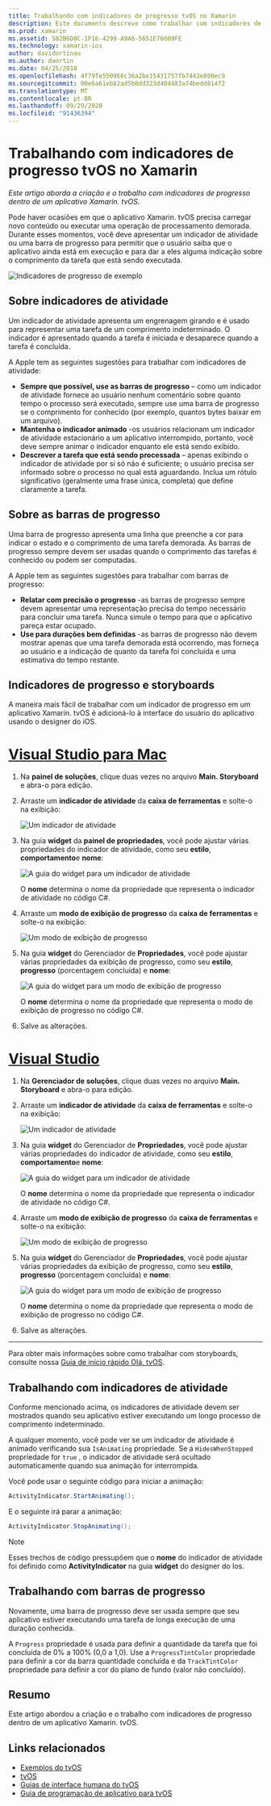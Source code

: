 ```yaml
---
title: Trabalhando com indicadores de progresso tvOS no Xamarin
description: Este documento descreve como trabalhar com indicadores de progresso em um aplicativo tvOS criado com o Xamarin. Ele aborda as barras de progresso e os indicadores de atividade.
ms.prod: xamarin
ms.assetid: 582B6D0C-1F16-4299-A9A6-5651E76009FE
ms.technology: xamarin-ios
author: davidortinau
ms.author: daortin
ms.date: 04/25/2018
ms.openlocfilehash: 4f79fe550966c36a2be15431757fb7443e090ec9
ms.sourcegitcommit: 00e6a61eb82ad5b0dd323d48d483a74bedd814f2
ms.translationtype: MT
ms.contentlocale: pt-BR
ms.lasthandoff: 09/29/2020
ms.locfileid: "91436394"
---
```

# <a name="working-with-tvos-progress-indicators-in-xamarin"></a>Trabalhando com indicadores de progresso tvOS no Xamarin

_Este artigo aborda a criação e o trabalho com indicadores de progresso dentro de um aplicativo Xamarin. tvOS._

Pode haver ocasiões em que o aplicativo Xamarin. tvOS precisa carregar novo conteúdo ou executar uma operação de processamento demorada. Durante esses momentos, você deve apresentar um indicador de atividade ou uma barra de progresso para permitir que o usuário saiba que o aplicativo ainda está em execução e para dar a eles alguma indicação sobre o comprimento da tarefa que está sendo executada.

![Indicadores de progresso de exemplo](progress-indicators-images/intro01.png "Indicadores de progresso de exemplo")

## <a name="about-activity-indicators"></a>Sobre indicadores de atividade

Um indicador de atividade apresenta um engrenagem girando e é usado para representar uma tarefa de um comprimento indeterminado. O indicador é apresentado quando a tarefa é iniciada e desaparece quando a tarefa é concluída.

A Apple tem as seguintes sugestões para trabalhar com indicadores de atividade:

- **Sempre que possível, use as barras de progresso** – como um indicador de atividade fornece ao usuário nenhum comentário sobre quanto tempo o processo será executado, sempre use uma barra de progresso se o comprimento for conhecido (por exemplo, quantos bytes baixar em um arquivo).
- **Mantenha o indicador animado** -os usuários relacionam um indicador de atividade estacionário a um aplicativo interrompido, portanto, você deve sempre animar o indicador enquanto ele está sendo exibido.
- **Descrever a tarefa que está sendo processada** – apenas exibindo o indicador de atividade por si só não é suficiente; o usuário precisa ser informado sobre o processo no qual está aguardando. Inclua um rótulo significativo (geralmente uma frase única, completa) que define claramente a tarefa.

## <a name="about-progress-bars"></a>Sobre as barras de progresso

Uma barra de progresso apresenta uma linha que preenche a cor para indicar o estado e o comprimento de uma tarefa demorada. As barras de progresso sempre devem ser usadas quando o comprimento das tarefas é conhecido ou podem ser computadas.

A Apple tem as seguintes sugestões para trabalhar com barras de progresso:

- **Relatar com precisão o progresso** -as barras de progresso sempre devem apresentar uma representação precisa do tempo necessário para concluir uma tarefa. Nunca simule o tempo para que o aplicativo pareça estar ocupado.
- **Use para durações bem definidas** -as barras de progresso não devem mostrar apenas que uma tarefa demorada está ocorrendo, mas forneça ao usuário e a indicação de quanto da tarefa foi concluída e uma estimativa do tempo restante.

## <a name="progress-indicators-and-storyboards"></a>Indicadores de progresso e storyboards

A maneira mais fácil de trabalhar com um indicador de progresso em um aplicativo Xamarin. tvOS é adicioná-lo à interface do usuário do aplicativo usando o designer do iOS.

# <a name="visual-studio-for-mac"></a>[Visual Studio para Mac](#tab/macos)

1. Na **painel de soluções**, clique duas vezes no arquivo **Main. Storyboard** e abra-o para edição.

2. Arraste um **indicador de atividade** da **caixa de ferramentas** e solte-o na exibição: 

    ![Um indicador de atividade](progress-indicators-images/activity01.png "Um indicador de atividade")

3. Na guia **widget** da **painel de propriedades**, você pode ajustar várias propriedades do indicador de atividade, como seu **estilo**, **comportamento**e **nome**: 

    ![A guia do widget para um indicador de atividade](progress-indicators-images/activity02.png "A guia do widget para um indicador de atividade")
    
    O **nome** determina o nome da propriedade que representa o indicador de atividade no código C#.

4. Arraste um **modo de exibição de progresso** da **caixa de ferramentas** e solte-o na exibição: 

    ![Um modo de exibição de progresso](progress-indicators-images/activity03.png "Um modo de exibição de progresso")

5. Na guia **widget** do Gerenciador de **Propriedades**, você pode ajustar várias propriedades da exibição de progresso, como seu **estilo**, **progresso** (porcentagem concluída) e **nome**: 

    ![A guia do widget para um modo de exibição de progresso](progress-indicators-images/activity04.png "A guia do widget para um modo de exibição de progresso")
    
    O **nome** determina o nome da propriedade que representa o modo de exibição de progresso no código C#.

6. Salve as alterações.

# <a name="visual-studio"></a>[Visual Studio](#tab/windows)

1. Na **Gerenciador de soluções**, clique duas vezes no arquivo **Main. Storyboard** e abra-o para edição.

2. Arraste um **indicador de atividade** da **caixa de ferramentas** e solte-o na exibição: 

    ![Um indicador de atividade](progress-indicators-images/activity01-vs.png
    "Um indicador de atividade")

3. Na guia **widget** do Gerenciador de **Propriedades**, você pode ajustar várias propriedades do indicador de atividade, como seu **estilo**, **comportamento**e **nome**: 

    ![A guia do widget para um indicador de atividade](progress-indicators-images/activity02-vs.png "A guia do widget para um indicador de atividade")

    O **nome** determina o nome da propriedade que representa o indicador de atividade no código C#.

4. Arraste um **modo de exibição de progresso** da **caixa de ferramentas** e solte-o na exibição: 

   ![Um modo de exibição de progresso](progress-indicators-images/activity03-vs.png "Um modo de exibição de progresso")

5. Na guia **widget** do Gerenciador de **Propriedades**, você pode ajustar várias propriedades da exibição de progresso, como seu **estilo**, **progresso** (porcentagem concluída) e **nome**: 

    ![A guia do widget para um modo de exibição de progresso](progress-indicators-images/activity04-vs.png "A guia do widget para um modo de exibição de progresso")
    
    O **nome** determina o nome da propriedade que representa o modo de exibição de progresso no código C#.

6. Salve as alterações.

-----

Para obter mais informações sobre como trabalhar com storyboards, consulte nossa [Guia de início rápido Olá, tvOS](~/ios/tvos/get-started/hello-tvos.md). 

## <a name="working-with-activity-indicators"></a>Trabalhando com indicadores de atividade

Conforme mencionado acima, os indicadores de atividade devem ser mostrados quando seu aplicativo estiver executando um longo processo de comprimento indeterminado.

A qualquer momento, você pode ver se um indicador de atividade é animado verificando sua `IsAnimating` propriedade. Se a `HidesWhenStopped` propriedade for `true` , o indicador de atividade será ocultado automaticamente quando sua animação for interrompida.

Você pode usar o seguinte código para iniciar a animação: 

```csharp
ActivityIndicator.StartAnimating();
```

E o seguinte irá parar a animação:

```csharp
ActivityIndicator.StopAnimating();
```

> [!NOTE]
> Esses trechos de código pressupõem que o **nome** do indicador de atividade foi definido como **ActivityIndicator** na guia **widget** do designer do Ios.

## <a name="working-with-progress-bars"></a>Trabalhando com barras de progresso

Novamente, uma barra de progresso deve ser usada sempre que seu aplicativo estiver executando uma tarefa de longa execução de uma duração conhecida. 

A `Progress` propriedade é usada para definir a quantidade da tarefa que foi concluída de 0% a 100% (0,0 a 1,0). Use a `ProgressTintColor` propriedade para definir a cor da barra quantidade concluída e da `TrackTintColor` propriedade para definir a cor do plano de fundo (valor não concluído).

## <a name="summary"></a>Resumo

Este artigo abordou a criação e o trabalho com indicadores de progresso dentro de um aplicativo Xamarin. tvOS.

## <a name="related-links"></a>Links relacionados

- [Exemplos do tvOS](/samples/browse/?products=xamarin&term=Xamarin.iOS%2btvOS)
- [tvOS](https://developer.apple.com/tvos/)
- [Guias de interface humana do tvOS](https://developer.apple.com/tvos/human-interface-guidelines/)
- [Guia de programação de aplicativo para tvOS](https://developer.apple.com/library/prerelease/tvos/documentation/General/Conceptual/AppleTV_PG/)